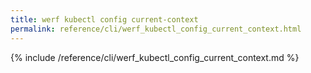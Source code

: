 ```yaml
---
title: werf kubectl config current-context
permalink: reference/cli/werf_kubectl_config_current_context.html
---
```


{% include /reference/cli/werf_kubectl_config_current_context.md %}
